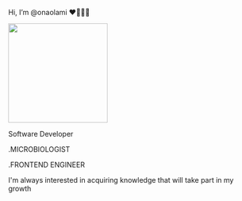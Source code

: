   Hi, I’m @onaolami ❤️👩‍💻👋



<img src=https://user-images.githubusercontent.com/114405599/198691020-d746730e-e43a-4c96-b117-a3f6ff735e4c.jpeg width= "200" height="200"/>







  Software Developer

  .MICROBIOLOGIST

  .FRONTEND ENGINEER 
  
 I'm always interested in acquiring knowledge that will take part in my growth


<!---
onaolami/onaolami is a ✨ special ✨ repository because its `README.md` (this file) appears on your GitHub profile.
You can click the Preview link to take a look at your changes.
--->
